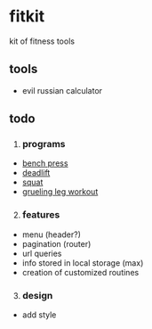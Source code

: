 # fitkit
kit of fitness tools

## tools
- evil russian calculator

## todo
1. ### programs
- [bench press](https://www.superphysique.org/articles/509#:~:text=Le%20cycle%20se%20base%20enti%C3%A8rement,force%20%E2%80%9Cendurante%E2%80%9D%20ou%20non.)
- [deadlift](https://www.powerliftingmag.fr/comment-etre-plus-fort-la-methode-531-de-jim-wendler/)
- [squat](https://www.exerse.fr/programme-squat.php#:~:text=En%20semaine%201%2C%20il%20vous,%2C%2085%25%20et%2095%25.)
- [grueling leg workout](https://www.mensjournal.com/health-fitness/most-grueling-leg-workout-all-time/)

2. ### features
- menu (header?)
- pagination (router)
- url queries
- info stored in local storage (max)
- creation of customized routines

3. ### design
- add style
